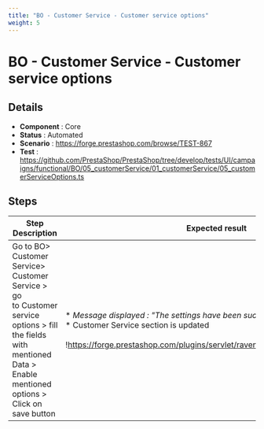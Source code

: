 ```yaml
---
title: "BO - Customer Service - Customer service options"
weight: 5
---
```


# BO - Customer Service - Customer service options
## Details
* **Component** : Core
* **Status** : Automated
* **Scenario** : https://forge.prestashop.com/browse/TEST-867
* **Test** : https://github.com/PrestaShop/PrestaShop/tree/develop/tests/UI/campaigns/functional/BO/05_customerService/01_customerService/05_customerServiceOptions.ts

## Steps
| Step Description | Expected result |
| ----- | ----- |
| Go to BO> Customer Service> Customer Service > go to Customer service options > fill the fields with mentioned Data > Enable mentioned options > Click on save button | * _Message displayed : "The settings have been successfully updated._ "<br> * Customer Service section is updated<br><br>!https://forge.prestashop.com/plugins/servlet/raven/attachment/1436/imap1.png|width=1297,height=280!  <br> * A new section is added in page footer : Sync<br><br><br>!https://forge.prestashop.com/plugins/servlet/raven/attachment/1437/imap2.png! |
